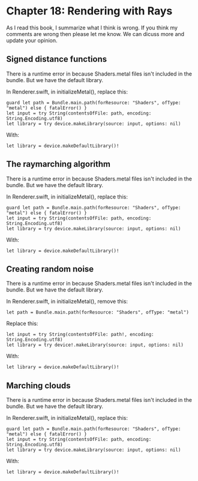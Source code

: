 # Chapter 18: Rendering with Rays

As I read this book, I summarize what I think is wrong. If you think my comments are wrong then please let me know. We can dicuss more and update your opinion.

## Signed distance functions

There is a runtime error in because Shaders.metal files isn't included in the bundle. But we have the default library.

In Renderer.swift, in initializeMetal(), replace this:

```
guard let path = Bundle.main.path(forResource: "Shaders", ofType: "metal") else { fatalError() }
let input = try String(contentsOfFile: path, encoding: String.Encoding.utf8)
let library = try device.makeLibrary(source: input, options: nil)
```

With:

```
let library = device.makeDefaultLibrary()!
```

## The raymarching algorithm

There is a runtime error in because Shaders.metal files isn't included in the bundle. But we have the default library.

In Renderer.swift, in initializeMetal(), replace this:

```
guard let path = Bundle.main.path(forResource: "Shaders", ofType: "metal") else { fatalError() }
let input = try String(contentsOfFile: path, encoding: String.Encoding.utf8)
let library = try device.makeLibrary(source: input, options: nil)
```

With:

```
let library = device.makeDefaultLibrary()!
```

## Creating random noise

There is a runtime error in because Shaders.metal files isn't included in the bundle. But we have the default library.

In Renderer.swift, in initializeMetal(), remove this:

```
let path = Bundle.main.path(forResource: "Shaders", ofType: "metal")
```

Replace this:

```
let input = try String(contentsOfFile: path!, encoding: String.Encoding.utf8)
let library = try device!.makeLibrary(source: input, options: nil)
```

With:

```
let library = device.makeDefaultLibrary()!
```

## Marching clouds

There is a runtime error in because Shaders.metal files isn't included in the bundle. But we have the default library.

In Renderer.swift, in initializeMetal(), replace this:

```
guard let path = Bundle.main.path(forResource: "Shaders", ofType: "metal") else { fatalError() }
let input = try String(contentsOfFile: path, encoding: String.Encoding.utf8)
let library = try device.makeLibrary(source: input, options: nil)
```

With:

```
let library = device.makeDefaultLibrary()!
```
